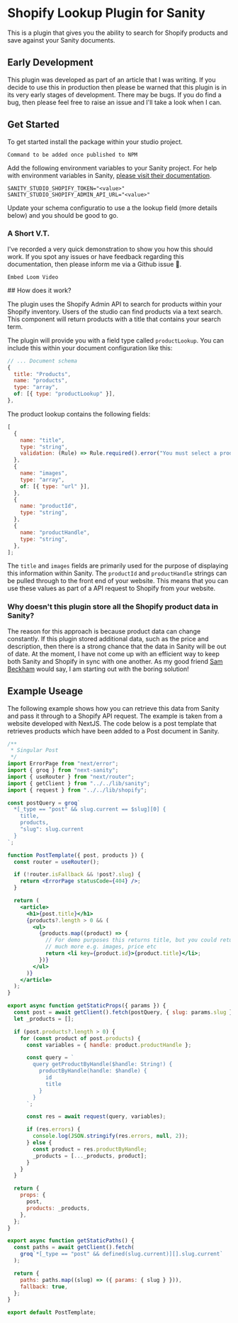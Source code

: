 # Shopify Lookup Plugin for Sanity

This is a plugin that gives you the ability to search for Shopify products
and save against your Sanity documents.

## Early Development

This plugin was developed as part of an article that I was writing. If you
decide to use this in production then please be warned that this plugin
is in its very early stages of development. There may be bugs. If you do
find a bug, then please feel free to raise an issue and I'll take a look
when I can.

## Get Started

To get started install the package within your studio project.

`Command to be added once published to NPM`

Add the following environment variables to your Sanity project. For help
with environment variables in Sanity, [please visit their documentation]().

```
SANITY_STUDIO_SHOPIFY_TOKEN="<value>"
SANITY_STUDIO_SHOPIFY_ADMIN_API_URL="<value>"
```

Update your schema configuratio to use a the lookup field (more details below)
and you should be good to go.

### A Short V.T.

I've recorded a very quick demonstration to show you how this should work.
If you spot any issues or have feedback regarding this documentation, then please
inform me via a Github issue 🙏.

`Embed Loom Video`

## How does it work?

The plugin uses the Shopify Admin API to search for products within your
Shopify inventory. Users of the studio can find products via a text
search. This component will return products with a title that contains
your search term.

The plugin will provide you with a field type called `productLookup`.
You can include this within your document configuration like this:

```js
// ... Document schema
{
  title: "Products",
  name: "products",
  type: "array",
  of: [{ type: "productLookup" }],
},
```

The product lookup contains the following fields:

```js
[
  {
    name: "title",
    type: "string",
    validation: (Rule) => Rule.required().error("You must select a product"),
  },
  {
    name: "images",
    type: "array",
    of: [{ type: "url" }],
  },
  {
    name: "productId",
    type: "string",
  },
  {
    name: "productHandle",
    type: "string",
  },
];
```

The `title` and `images` fields are primarily used for the purpose of displaying
this information within Sanity. The `productId` and `productHandle` strings can
be pulled through to the front end of your website. This means that you can
use these values as part of a API request to Shopify from your website.

### Why doesn't this plugin store all the Shopify product data in Sanity?

The reason for this approach is because product data can change constantly. If
this plugin stored additional data, such as the price and description, then
there is a strong chance that the data in Sanity will be out of date. At the
moment, I have not come up with an efficient way to keep both Sanity and
Shopify in sync with one another. As my good friend [Sam Beckham](https://twitter.com/samdbeckham)
would say, I am starting out with the boring solution!

## Example Useage

The following example shows how you can retrieve this data from Sanity and pass
it through to a Shopify API request. The example is taken from a website
developed with NextJS. The code below is a post template that retrieves products
which have been added to a Post document in Sanity.

```jsx
/**
 * Singular Post
 */
import ErrorPage from "next/error";
import { groq } from "next-sanity";
import { useRouter } from "next/router";
import { getClient } from "../../lib/sanity";
import { request } from "../../lib/shopify";

const postQuery = groq`
  *[_type == "post" && slug.current == $slug][0] {
    title,
    products,
    "slug": slug.current
  }
`;

function PostTemplate({ post, products }) {
  const router = useRouter();

  if (!router.isFallback && !post?.slug) {
    return <ErrorPage statusCode={404} />;
  }

  return (
    <article>
      <h1>{post.title}</h1>
      {products?.length > 0 && (
        <ul>
          {products.map((product) => {
            // For demo purposes this returns title, but you could return
            // much more e.g. images, price etc
            return <li key={product.id}>{product.title}</li>;
          })}
        </ul>
      )}
    </article>
  );
}

export async function getStaticProps({ params }) {
  const post = await getClient().fetch(postQuery, { slug: params.slug });
  let _products = [];

  if (post.products?.length > 0) {
    for (const product of post.products) {
      const variables = { handle: product.productHandle };

      const query = `
        query getProductByHandle($handle: String!) {
          productByHandle(handle: $handle) {
            id
            title
          }
        }
      `;

      const res = await request(query, variables);

      if (res.errors) {
        console.log(JSON.stringify(res.errors, null, 2));
      } else {
        const product = res.productByHandle;
        _products = [..._products, product];
      }
    }
  }

  return {
    props: {
      post,
      products: _products,
    },
  };
}

export async function getStaticPaths() {
  const paths = await getClient().fetch(
    groq`*[_type == "post" && defined(slug.current)][].slug.current`
  );

  return {
    paths: paths.map((slug) => ({ params: { slug } })),
    fallback: true,
  };
}

export default PostTemplate;
```
